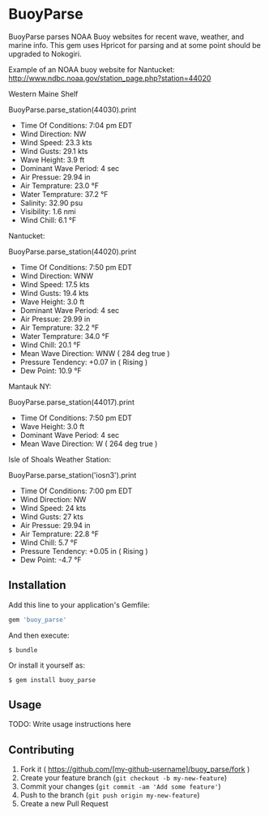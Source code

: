 # BuoyParse

 BuoyParse parses NOAA Buoy websites for recent wave, weather, and marine info.
 This gem uses Hpricot for parsing and at some point should be upgraded to Nokogiri.

 
 Example of an NOAA buoy website for Nantucket:
 http://www.ndbc.noaa.gov/station_page.php?station=44020
 
Western Maine Shelf

BuoyParse.parse_station(44030).print
- Time Of Conditions: 7:04 pm EDT
- Wind Direction: NW
- Wind Speed: 23.3 kts
- Wind Gusts: 29.1 kts
- Wave Height: 3.9 ft
- Dominant Wave Period: 4 sec
- Air Pressue: 29.94 in
- Air Temprature: 23.0 &deg;F
- Water Temprature: 37.2 &deg;F
- Salinity: 32.90 psu
- Visibility: 1.6 nmi
- Wind Chill: 6.1 &deg;F

Nantucket:

BuoyParse.parse_station(44020).print

- Time Of Conditions: 7:50 pm EDT
- Wind Direction: WNW
- Wind Speed: 17.5 kts
- Wind Gusts: 19.4 kts
- Wave Height: 3.0 ft
- Dominant Wave Period: 4 sec
- Air Pressue: 29.99 in
- Air Temprature: 32.2 &deg;F
- Water Temprature: 34.0 &deg;F
- Wind Chill: 20.1 &deg;F
- Mean Wave Direction: WNW ( 284 deg true )
- Pressure Tendency: +0.07 in ( Rising )
- Dew Point: 10.9 &deg;F


Mantauk NY:

BuoyParse.parse_station(44017).print

- Time Of Conditions: 7:50 pm EDT
- Wave Height: 3.0 ft
- Dominant Wave Period: 4 sec
- Mean Wave Direction: W ( 264 deg true )


Isle of Shoals Weather Station:

BuoyParse.parse_station('iosn3').print

- Time Of Conditions: 7:00 pm EDT
- Wind Direction: NW
- Wind Speed: 24 kts
- Wind Gusts: 27 kts
- Air Pressue: 29.94 in
- Air Temprature: 22.8 &deg;F
- Wind Chill: 5.7 &deg;F
- Pressure Tendency: +0.05 in ( Rising )
- Dew Point: -4.7 &deg;F

 

## Installation

Add this line to your application's Gemfile:

```ruby
gem 'buoy_parse'
```

And then execute:

    $ bundle

Or install it yourself as:

    $ gem install buoy_parse

## Usage

TODO: Write usage instructions here

## Contributing

1. Fork it ( https://github.com/[my-github-username]/buoy_parse/fork )
2. Create your feature branch (`git checkout -b my-new-feature`)
3. Commit your changes (`git commit -am 'Add some feature'`)
4. Push to the branch (`git push origin my-new-feature`)
5. Create a new Pull Request
